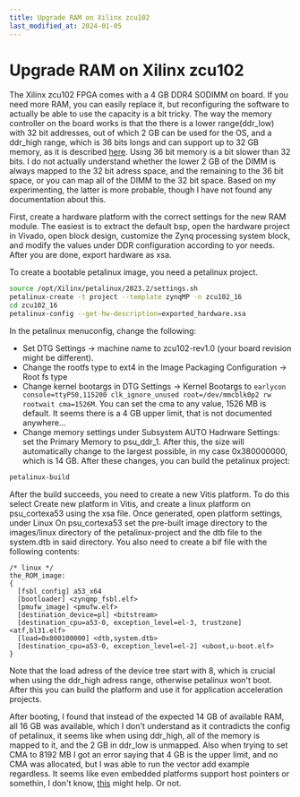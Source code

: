 ```yaml
---
title: Upgrade RAM on Xilinx zcu102
last_modified_at: 2024-01-05
---
```

# Upgrade RAM on Xilinx zcu102
The Xilinx zcu102 FPGA comes with a 4 GB DDR4 SODIMM on board. If you need more RAM, you can easily replace it, but reconfiguring the software to actually be able to use the capacity is a bit tricky.
The way the memory controller on the board works is that the there is a lower range(ddr_low) with 32 bit addresses, out of which 2 GB can be used for the OS, and a ddr_high range, which is 36 bits longs and can support up to 32 GB memory, as it is described [here](https://docs.xilinx.com/r/en-US/ug1085-zynq-ultrascale-trm/System-Addresses).
Using 36 bit memory is a bit slower than 32 bits.
I do not actually understand whether the lower 2 GB of the DIMM is always mapped to the 32 bit adress space, and the remaining to the 36 bit space, or you can map all of the DIMM to the 32 bit space. Based on my experimenting, the latter is more probable, though I have not found any documentation about this.

First, create a hardware platform with the correct settings for the new RAM module. The easiest is to extract the default bsp, open the hardware project in Vivado, open block design, customize the Zynq processing system block, and modify the values under DDR configuration according to yor needs. After you are done, export hardware as xsa.

To create a bootable petalinux image, you need a petalinux project.
```sh
source /opt/Xilinx/petalinux/2023.2/settings.sh
petalinux-create -t project --template zynqMP -n zcu102_16
cd zcu102_16
petalinux-config --get-hw-description=exported_hardware.xsa
```
In the petalinux menuconfig, change the following:
* Set DTG Settings -> machine name to zcu102-rev1.0 (your board revision might be different).
* Change the rootfs type to ext4 in the Image Packaging Configuration -> Root fs type
* Change kernel bootargs in DTG Settings -> Kernel Bootargs to ```earlycon console=ttyPS0,115200 clk_ignore_unused root=/dev/mmcblk0p2 rw rootwait cma=1526M```. You can set the cma to any value, 1526 MB is default. It seems there is a 4 GB upper limit, that is not documented anywhere...
* Change memory settings under Subsystem AUTO Hadrware Settings: set the Primary Memory to psu_ddr_1. After this, the size will automatically change to the largest possible, in my case 0x380000000, which is 14 GB.
After these changes, you can build the petalinux project:
```sh
petalinux-build
```
After the build succeeds, you need to create a new Vitis platform. To do this select Create new platform in Vitis, and create a linux platform on psu_cortexa53 using the xsa file. Once generated, open platform settings, under Linux On psu_cortexa53 set the pre-built image directory to the images/linux directory of the petalinux-project and the dtb file to the system.dtb in said directory. You also need to create a bif file with the following contents:
```
/* linux */
the_ROM_image:
{
  [fsbl_config] a53_x64
  [bootloader] <zynqmp_fsbl.elf>
  [pmufw_image] <pmufw.elf>
  [destination_device=pl] <bitstream>
  [destination_cpu=a53-0, exception_level=el-3, trustzone] <atf,bl31.elf>
  [load=0x800100000] <dtb,system.dtb>
  [destination_cpu=a53-0, exception_level=el-2] <uboot,u-boot.elf>
}
```
Note that the load adress of the device tree start with 8, which is crucial when using the ddr_high adress range, otherwise petalinux won't boot.
After this you can build the platform and use it for application acceleration projects.

After booting, I found that instead of the expected 14 GB of available RAM, all 16 GB was available, which I don't understand as it contradicts the config of petalinux, it seems like when using ddr_high, all of the memory is mapped to it, and the 2 GB in ddr_low is unmapped.
Also when trying to set CMA to 8192 MB I got an error saying that 4 GB is the upper limit, and no CMA was allocated, but I was able to run the vector add example regardless. It seems like even embedded platforms support host pointers or somethin, I don't know, 
[this](https://support.xilinx.com/s/article/000034737?language=en_US) might help. Or not.
